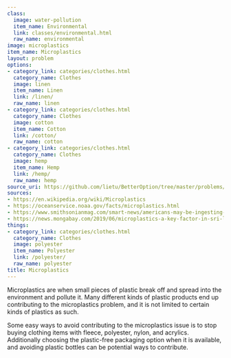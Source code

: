 ```yaml
---
class:
  image: water-pollution
  item_name: Environmental
  link: classes/environmental.html
  raw_name: environmental
image: microplastics
item_name: Microplastics
layout: problem
options:
- category_link: categories/clothes.html
  category_name: Clothes
  image: linen
  item_name: Linen
  link: /linen/
  raw_name: linen
- category_link: categories/clothes.html
  category_name: Clothes
  image: cotton
  item_name: Cotton
  link: /cotton/
  raw_name: cotton
- category_link: categories/clothes.html
  category_name: Clothes
  image: hemp
  item_name: Hemp
  link: /hemp/
  raw_name: hemp
source_uri: https://github.com/lietu/BetterOption/tree/master/problems/microplastics.md
sources:
- https://en.wikipedia.org/wiki/Microplastics
- https://oceanservice.noaa.gov/facts/microplastics.html
- https://www.smithsonianmag.com/smart-news/americans-may-be-ingesting-thousands-microplastics-every-year-180972370/
- https://news.mongabay.com/2019/06/microplastics-a-key-factor-in-sri-lankas-plunging-fish-stocks-survey-shows/
things:
- category_link: categories/clothes.html
  category_name: Clothes
  image: polyester
  item_name: Polyester
  link: /polyester/
  raw_name: polyester
title: Microplastics
---
```


Microplastics are when small pieces of plastic break off and spread into the environment and pollute it. Many different kinds of plastic products end up contributing to the microplastics problem, and it is not limited to certain kinds of plastics as such.

Some easy ways to avoid contributing to the microplastics issue is to stop buying clothing items with fleece, polyester, nylon, and acrylics. Additionally choosing the plastic-free packaging option when it is available, and avoiding plastic bottles can be potential ways to contribute.
